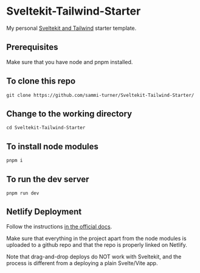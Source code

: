 # Sveltekit-Tailwind-Starter

My personal [Sveltekit and Tailwind](https://sveltekit-tailwind-starter.netlify.app/) starter template.

## Prerequisites

Make sure that you have node and pnpm installed.

## To clone this repo

```
git clone https://github.com/sammi-turner/Sveltekit-Tailwind-Starter/
```

## Change to the working directory

```
cd Sveltekit-Tailwind-Starter
```

## To install node modules

```
pnpm i
```

## To run the dev server

```
pnpm run dev
```

## Netlify Deployment

Follow the instructions [in the official docs](https://kit.svelte.dev/docs/adapter-netlify).

Make sure that everything in the project apart from the node modules is uploaded to a github repo and that the repo is properly linked on Netlify.

Note that drag-and-drop deploys do NOT work with Sveltekit, and the process is different from a deploying a plain Svelte/Vite app.
